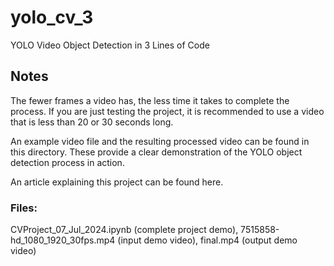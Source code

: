 # yolo_cv_3
YOLO Video Object Detection in 3 Lines of Code

## Notes

The fewer frames a video has, the less time it takes to complete the process. If you are just testing the project, it is recommended to use a video that is less than 20 or 30 seconds long.

An example video file and the resulting processed video can be found in this directory. These provide a clear demonstration of the YOLO object detection process in action.

An article explaining this project can be found here.

### Files:
CVProject_07_Jul_2024.ipynb (complete project demo), 7515858-hd_1080_1920_30fps.mp4 (input demo video), final.mp4 (output demo video)
